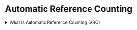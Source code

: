 

# Automatic Reference Counting

<details>
<summary>What Is Automatic Reference Counting (ARC)</summary>

In the world of programming, there are two basic ways to handle data: value types and reference types. Value types, as the name suggests, store a value directly, while reference types store a reference to the value.

Let me give you an analogy. Imagine you have a book in your hand. That book is a value type. It exists in its own right, with its own content, pages, and cover. You can hold it, move it around, and even copy it, but each copy will be its own separate book with its own separate content.

Now, imagine you have a library card. That library card is a reference type. It doesn't contain any actual books, but it points to a specific book in the library. You can give the card to someone else and they can use it to access the same book. If you lose the card, you won't be able to access the book anymore, but the book itself will still be there.

When it comes to memory management, reference types can pose a challenge. If you have two objects that reference each other, and neither of them is referenced by anything else, you have what's called a strong reference cycle. Let me give you an example in code:

```swift
class Person {
    var name: String
    var car: Car?
    
    init(name: String) {
        self.name = name
    }
    
    deinit {
        print("\(name) is being deinitialized")
    }
}

class Car {
    var model: String
    var owner: Person?
    
    init(model: String) {
        self.model = model
    }
    
    deinit {
        print("Car with model \(model) is being deinitialized")
    }
}

var john: Person?
var honda: Car?

john = Person(name: "John")
honda = Car(model: "Civic")

john?.car = honda
honda?.owner = john

john = nil
honda = nil
```

In this example, we have two classes: `Person` and `Car`. A Person can have a Car, and a Car can have an owner who is a Person. We create two optional variables, `john` and `honda`, and assign them to `nil`. Then, we create instances of `Person` and `Car`, and assign them to these variables.

Next, we set john's car property to honda, and honda's owner property to john. This creates a strong reference cycle between john and honda. Neither object can be deallocated because each object has a strong reference to the other.

To break this strong reference cycle, we can use `weak` or `unowned` references. These are types of references that don't create a strong reference count, which means they won't keep the object alive. 

To solve this problem, Swift uses Automatic Reference Counting (ARC). ARC is a mechanism that tracks the number of references to an object and automatically deallocates it when there are no more references to it.

ARC keeps a count of the number of strong references to an object. When the count goes to zero, the object is deallocated. ARC is able to handle strong reference cycles, but we need to be careful when using reference types to avoid creating these cycles.
</details>
